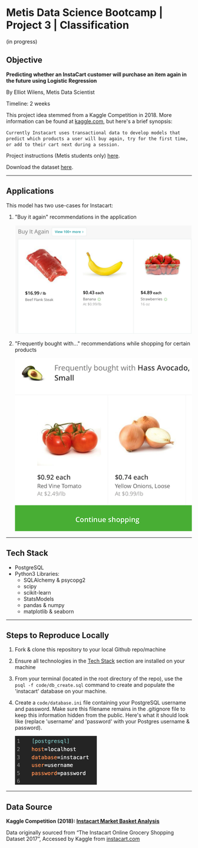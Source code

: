 # Metis Data Science Bootcamp | Project 3 | Classification

(in progress)

## Objective

**Predicting whether an InstaCart customer will purchase an item again in the future using Logistic Regression**

By Elliot Wilens, Metis Data Scientist

Timeline: 2 weeks

This project idea stemmed from a Kaggle Competition in 2018. More information can be found at [kaggle.com](https://www.kaggle.com/c/instacart-market-basket-analysis/overview), but here's a brief synopsis:

```
Currently Instacart uses transactional data to develop models that predict which products a user will buy again, try for the first time, or add to their cart next during a session.
```

Project instructions (Metis students only) [here](https://github.com/thisismetis/onl_ds5/blob/main/curriculum/project-03/project-03-introduction/project_03.md).

Download the dataset [here](https://www.kaggle.com/c/instacart-market-basket-analysis/data).

___
## Applications

This model has two use-cases for Instacart:

1.  "Buy it again" recommendations in the application

    ![Buy it Again](etc/buy_again.png)

2.  "Frequently bought with..." recommendations while shopping for certain products

    ![Frequently bought with](etc/freq_bought_with.png)

___
## Tech Stack

- PostgreSQL
- Python3 Libraries:
    - SQLAlchemy & psycopg2
    - scipy
    - scikit-learn
    - StatsModels
    - pandas & numpy
    - matplotlib & seaborn

___
## Steps to Reproduce Locally
1. Fork & clone this repository to your local Github repo/machine
2. Ensure all technologies in the [Tech Stack](#tech-stack) section are installed on your machine
3. From your terminal (located in the root directory of the repo), use the `psql -f code/db_create.sql` command to create and populate the 'instacart' database on your machine.
4. Create a `code/database.ini` file containing your PostgreSQL username and password. Make sure this filename remains in the .gitignore file to keep this information hidden from the public. Here's what it should look like (replace 'username' and 'password' with your Postgres username & password).

    ![db_setup_file.png](etc/db_setup_file.png)
___
## Data Source

**Kaggle Competition (2018): [Instacart Market Basket Analysis](https://www.kaggle.com/c/instacart-market-basket-analysis/data)**

Data originally sourced from 
“The Instacart Online Grocery Shopping Dataset 2017”, Accessed by Kaggle from [instacart.com](https://www.instacart.com/datasets/grocery-shopping-2017)

